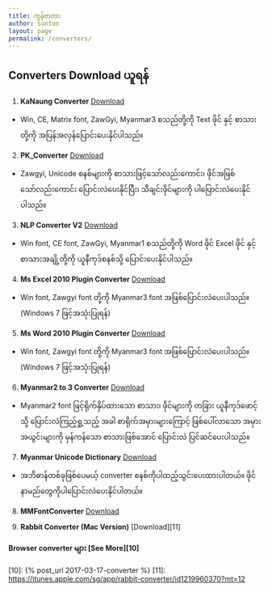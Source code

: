 ```yaml
---
title: ကွန်ဗာတာ
author: suntun
layout: page
permalink: /converters/
---
```

## Converters Download ယူရန်

1. **KaNaung Converter** [Download][1]
  - Win, CE, Matrix font, ZawGyi, Myanmar3 စသည်တို့ကို Text ဖိုင် နှင့် စာသားတို့ကို အပြန်အလှန်ပြောင်းပေးနိုင်ပါသည်။
2. **PK_Converter** [Download][2]
  - Zawgyi, Unicode စနစ်များကို စာသားဖြင့်သော်လည်းကောင်း၊ ဖိုင်အဖြစ်သော်လည်းကောင်း ပြောင်းလဲပေးနိုင်ပြီး၊ သီချင်းဖိုင်များကို ပါပြောင်းလဲပေးနိုင်ပါသည်။
3. **NLP Converter V2** [Download][3]
  - Win font, CE font, ZawGyi, Myanmar1 စသည်တို့ကို Word ဖိုင် Excel ဖိုင် နှင့် စာသားအချို့တို့ကို ယူနီကုဒ်စနစ်သို့ ပြောင်းပေးနိုင်ပါသည်။
4. **Ms Excel 2010 Plugin Converter** [Download][4]
  - Win font, Zawgyi font တို့ကို Myanmar3 font အဖြစ်ပြောင်းလဲပေးပါသည်။ (Windows 7 ဖြင့်အသုံးပြုရန်)
5. **Ms Word 2010 Plugin Converter** [Download][5]
  - Win font, Zawgyi font တို့ကို Myanmar3 font အဖြစ်ပြောင်းလဲပေးပါသည်။ (Windows 7 ဖြင့်အသုံးပြုရန်)
6. **Myanmar2 to 3 Converter** [Download][6]
  - Myanmar2 font ဖြင့်ရိုက်နှိပ်ထားသော စာသား၊ ဖိုင်များကို တခြား ယူနီကုဒ်ဖောင့်သို့ ပြောင်းလဲကြည့်ရှု့သည့် အခါ စာရိုက်အမှားများကြောင့် ဖြစ်ပေါ်လာသော အမှားအယွင်းများကို မှန်ကန်သော စာသားဖြစ်အောင် ပြောင်းလဲ ပြင်ဆင်ပေးပါသည်။
7. **Myanmar Unicode Dictionary** [Download][7]
  - အဘိဓာန်တစ်ခုဖြစ်ပေမယ့် converter စနစ်ကိုပါထည့်သွင်းပေးထားပါတယ်။ ဖိုင်နာမည်တွေကိုပါပြောင်းလဲပေးနိုင်ပါတယ်။
8. **MMFontConverter** [Download][8]
<!-- 9. **MUAFontConverter** [Download][9] -->
9. **Rabbit Converter (Mac Version)**  [Download][11]

#### **Browser converter များ** [See More][10]

[1]: https://storage.googleapis.com/google-code-archive-downloads/v2/code.google.com/kanaung/KaNaungConverter_Window_Build200508.zip
[2]: http://www.mediafire.com/file/lyj3ae3g4mm7uuw/PK_Converter+%28no+Java%29.zip
[3]: /downloads/converters/UnicodeConverterSetup.msi
[4]: /downloads/converters/Excel_2010_Plugin_Converter.zip
[5]: /downloads/converters/Word_2010_Plugin_Converter.zip
[6]: /downloads/converters/Myanmar2CorrectionSetup.msi
[7]: http://www.mediafire.com/file/v8r3d0dfu95pkbz/Myanmar_Unicode_Dictionary.exe/file
[8]: http://www.mediafire.com/file/sf3y1uz9n2lhn7q/MMFontConverter.exe/file
[9]: /downloads/converters/MUAFC.exe
[10]: {% post_url 2017-03-17-converter %}
[11]: https://itunes.apple.com/sg/app/rabbit-converter/id1219960370?mt=12

<style>
.post-title{
  display: none;
}
.page-content {
    padding: 0;
}
</style>